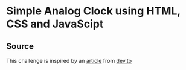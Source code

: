 # Simple Analog Clock using HTML, CSS and JavaScipt

## Source 
This challenge is inspired by an [article](https://dev.to/code_mystery/simple-analog-clock-using-html-css-javascript-2c6a) from [dev.to](https//dev.to)

